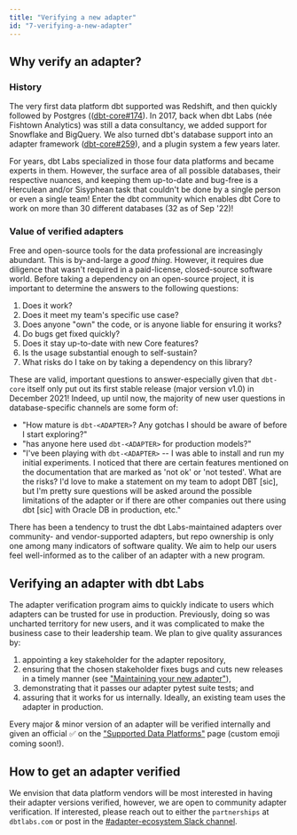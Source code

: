 ```yaml
---
title: "Verifying a new adapter"
id: "7-verifying-a-new-adapter"
---
```


## Why verify an adapter?

### History
The very first data platform dbt supported was Redshift, and then quickly followed by Postgres (([dbt-core#174](https://github.com/dbt-labs/dbt-core/pull/174)). In 2017, back when dbt Labs (née Fishtown Analytics) was still a data consultancy, we added support for Snowflake and BigQuery. We also turned dbt's database support into an adapter framework ([dbt-core#259](https://github.com/dbt-labs/dbt-core/pull/259/)), and a plugin system a few years later.

For years, dbt Labs specialized in those four data platforms and became experts in them. However, the surface area of all possible databases, their respective nuances, and keeping them up-to-date and bug-free is a Herculean and/or Sisyphean task that couldn't be done by a single person or even a single team! Enter the dbt community which enables dbt Core to work on more than 30 different databases (32 as of Sep '22)!

### Value of verified adapters
Free and open-source tools for the data professional are increasingly abundant. This is by-and-large a *good thing*. However, it requires due diligence that wasn't required in a paid-license, closed-source software world. Before taking a dependency on an open-source project, it is important to determine the answers to the following questions:

1. Does it work?
2. Does it meet my team's specific use case?
3. Does anyone "own" the code, or is anyone liable for ensuring it works?
4. Do bugs get fixed quickly?
5. Does it stay up-to-date with new Core features?
6. Is the usage substantial enough to self-sustain?
7. What risks do I take on by taking a dependency on this library?

These are valid, important questions to answer-especially given that `dbt-core` itself only put out its first stable release (major version v1.0) in December 2021! Indeed, up until now, the majority of new user questions in database-specific channels are some form of:
- "How mature is `dbt-<ADAPTER>`? Any gotchas I should be aware of before I start exploring?"
- "has anyone here used `dbt-<ADAPTER>` for production models?"
- "I've been playing with  `dbt-<ADAPTER>` -- I was able to install and run my initial experiments. I noticed that there are certain features mentioned on the documentation that are marked as 'not ok' or 'not tested'. What are the risks?
I'd love to make a statement on my team to adopt DBT [sic], but I'm pretty sure questions will be asked around the possible limitations of the adapter or if there are other companies out there using dbt [sic] with Oracle DB in production, etc."

There has been a tendency to trust the dbt Labs-maintained adapters over community- and vendor-supported adapters, but repo ownership is only one among many indicators of software quality. We aim to help our users feel well-informed as to the caliber of an adapter with a new program.

## Verifying an adapter with dbt Labs

The adapter verification program aims to quickly indicate to users which adapters can be trusted for use in production. Previously, doing so was uncharted territory for new users, and it was complicated to make the business case to their leadership team. We plan to give quality assurances by:
1. appointing a key stakeholder for the adapter repository,
2. ensuring that the chosen stakeholder fixes bugs and cuts new releases in a timely manner (see ["Maintaining your new adapter"](2-prerequisites-for-a-new-adapter#maintaining-your-new-adapter)),
3. demonstrating that it passes our adapter pytest suite tests; and
4. assuring that it works for us internally. Ideally, an existing team uses the adapter in production.


Every major & minor version of an adapter will be verified internally and given an official :white_check_mark: on the ["Supported Data Platforms"](supported-data-platforms) page (custom emoji coming soon!).

## How to get an adapter verified

We envision that data platform vendors will be most interested in having their adapter versions verified, however, we are open to community adapter verification. If interested, please reach out to either the `partnerships` at `dbtlabs.com` or post in the [#adapter-ecosystem Slack channel](https://getdbt.slack.com/archives/C030A0UF5LM).
